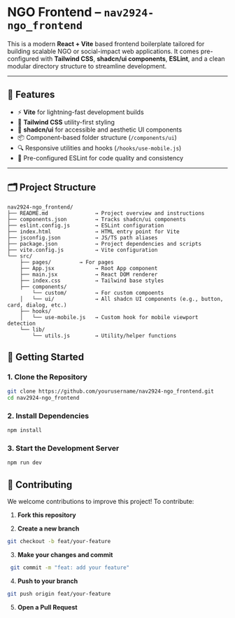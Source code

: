 # NGO Frontend – `nav2924-ngo_frontend`

This is a modern **React + Vite** based frontend boilerplate tailored for building scalable NGO or social-impact web applications. It comes pre-configured with **Tailwind CSS**, **shadcn/ui components**, **ESLint**, and a clean modular directory structure to streamline development.

---

## 🌟 Features

- ⚡️ **Vite** for lightning-fast development builds
- 🎨 **Tailwind CSS** utility-first styling
- 🧩 **shadcn/ui** for accessible and aesthetic UI components
- 📦 Component-based folder structure (`/components/ui`)
- 🔍 Responsive utilities and hooks (`/hooks/use-mobile.js`)
- 🧹 Pre-configured ESLint for code quality and consistency

---

## 🗂️ Project Structure

```plaintext
nav2924-ngo_frontend/
├── README.md               → Project overview and instructions
├── components.json         → Tracks shadcn/ui components
├── eslint.config.js        → ESLint configuration
├── index.html              → HTML entry point for Vite
├── jsconfig.json           → JS/TS path aliases
├── package.json            → Project dependencies and scripts
├── vite.config.js          → Vite configuration
└── src/
    ├── pages/         → For pages
    ├── App.jsx             → Root App component
    ├── main.jsx            → React DOM renderer
    ├── index.css           → Tailwind base styles
    ├── components/
        └── custom/         → For custom compoents
    │   └── ui/             → All shadcn UI components (e.g., button, card, dialog, etc.)
    ├── hooks/
    │   └── use-mobile.js   → Custom hook for mobile viewport detection
    └── lib/
        └── utils.js        → Utility/helper functions
```

## 🚀 Getting Started

### 1. Clone the Repository

```bash
git clone https://github.com/yourusername/nav2924-ngo_frontend.git
cd nav2924-ngo_frontend
```

### 2. Install Dependencies

```bash
npm install
```

### 3. Start the Development Server

```bash
npm run dev
```


## 🤝 Contributing

We welcome contributions to improve this project! To contribute:

1. **Fork this repository**

2. **Create a new branch**

```bash
git checkout -b feat/your-feature
```

3. **Make your changes and commit**

```bash
 git commit -m "feat: add your feature"
```

4. **Push to your branch**
```bash
git push origin feat/your-feature
```

5. **Open a Pull Request**
